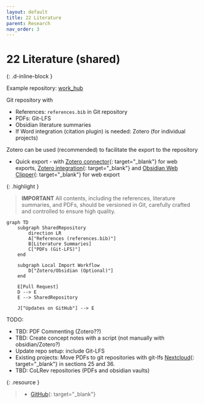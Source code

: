 ```yaml
---
layout: default
title: 22 Literature
parent: Research
nav_order: 3
---
```


# 22 Literature (shared)
{: .d-inline-block }

Example repository: [work_hub](https://github.com/digital-work-lab/work_hub)

Git repository with

- References: `references.bib` in Git repository
- PDFs: Git-LFS
- Obsidian literature summaries
- If Word integration (citation plugin) is needed: Zotero (for individual projects)

Zotero can be used (recommended) to facilitate the export to the repository
- Quick export - with [Zotero connector](https://chromewebstore.google.com/detail/zotero-connector/ekhagklcjbdpajgpjgmbionohlpdbjgc){: target="_blank"} for web exports, [Zotero integration](https://github.com/mgmeyers/obsidian-zotero-integration){: target="_blank"} and [Obsidian Web Clipper](https://obsidian.md/clipper){: target="_blank"} for web export

{: .highlight }
> **IMPORTANT**
> All contents, including the references, literature summaries, and PDFs, should be versioned in Git, carefully crafted and controlled to ensure high quality. 

```mermaid
graph TD
    subgraph SharedRepository
        direction LR
        A["References (references.bib)"]
        B[Literature Summaries]
        C["PDFs (Git-LFS)"]
    end

    subgraph Local Import Workflow
        D["Zotero/Obsidian (Optional)"]
    end

    E[Pull Request]
    D --> E
    E --> SharedRepository

    J["Updates on GitHub"] --> E
```

TODO:

- TBD: PDF Commenting (Zotero??)
- TBD: Create concept notes with a script (not manually with obsidian/Zotero?)
- Update repo setup: include Git-LFS
- Existing projects: Move PDFs to git repositories with git-lfs [Nextcloud](https://nc-2272638881871040784.nextcloud-ionos.com/index.php/apps/files/?dir=/22-literature/23_data&fileid=88094){: target="_blank"} in sections 25 and 36.
- TBD: CoLRev repositories (PDFs and obsidian vaults)

{: .resource } 
> - [GitHub](https://github.com/orgs/digital-work-lab/repositories?q=topic%3Aresearch){: target="_blank"}
